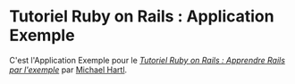 # Tutoriel Ruby on Rails : Application Exemple

C'est l'Application Exemple pour le [*Tutoriel Ruby on Rails : Apprendre Rails par l'exemple*](http://railstutorial.org/) par [Michael Hartl](http://michaelhartl.com/).